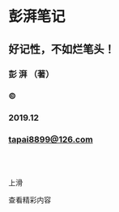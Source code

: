 # 彭湃笔记

## 好记性，不如烂笔头！

### 彭 湃 （著）

### &copy;

### 2019.12

### tapai8899@126.com
<br>

<br>


上滑

查看精彩内容
